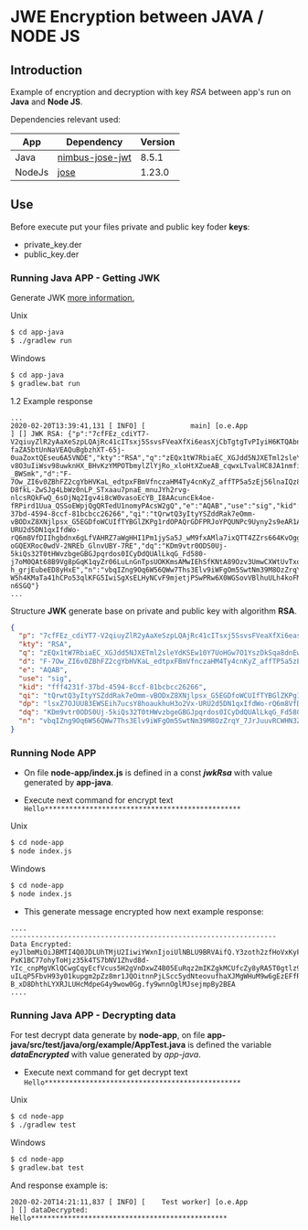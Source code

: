 # JWE Encryption between JAVA / NODE JS

## Introduction

Example of encryption and decryption with key *RSA* between app's run on **Java** and **Node JS**.

Dependencies relevant used:

| App   | Dependency                                                                              | Version |
|-------|-----------------------------------------------------------------------------------------|---------|
|Java   |[nimbus-jose-jwt](https://mvnrepository.com/artifact/com.nimbusds/nimbus-jose-jwt/8.5.1) | 8.5.1 |
|NodeJs |[jose](https://www.npmjs.com/package/jose/v/1.23.0)                                      | 1.23.0 |

## Use

Before execute put your files private and public key foder **keys**:

- private_key.der
- public_key.der

### Running Java APP - Getting JWK

 Generate JWK [more information.](https://tools.ietf.org/html/rfc7517)

Unix

```bash
$ cd app-java
$ ./gradlew run
```

Windows

```bash
$ cd app-java
$ gradlew.bat run
```

1.2 Example response

```log
...
2020-02-20T13:39:41,131 [ INFO] [           main] [o.e.App                                 ] [] JWK RSA: {"p":"7cfFEz_cdiYT7-V2qiuyZlR2yAaXeSzpLQAjRc41cITsxj5SsvsFVeaXfXi6easXjCbTgtgTvPIyiH6KTQAbnzowKFv7KaJpycsR5QtDYzR5XNyVUSBWlqKRezD-faZA5btUnNaVEAQuBgbzhXT-65j-0uaZoxtQEseu6A5VNDE","kty":"RSA","q":"zEQx1tW7RbiaEC_XGJdd5NJXETml2sleYdKSEw10Y7UoHGw7O1YszDkSqa8dnEwneeSuddGkv2uU8vGl2H0c-v8O3uIiWsv98uwknHX_BHvKzYMPOTbmylZlYjRo_xloHtXZueAB_cqwxLTvalHC8JA1nmfiHvYQie_A-_BWSmk","d":"F-7Ow_ZI6v0ZBhFZ2cgYbHVKaL_edtpxFBmVfnczaHM4Ty4cnKyZ_affTP5a5zEj56lnaIQz85aQYjVlHlDXYNwfACjNIkU69GFoPr8BdsfEtoZORftkJ4ShSedirusFMVFIBgRnOdfokJIw_5tM9LjmzfZHw_xGbFg47ifhfufsKYoEMqu6jA9KVSwJhLMC29CXf0tADwWfn_P-D8fkL-ZwSJg4LbWz0nLP_STxaau7pnaE_mnuJYh2rvg-nlcsRQkFwQ_6sOjNq2Igv4i8cW0vasoEcYB_I8AAcuncEk4oe-fRPird1Uua_QSSoEWpjQgQRTedU1nomyPAcsW2gQ","e":"AQAB","use":"sig","kid":"fff4231f-37bd-4594-8ccf-81bcbcc26266","qi":"tQrwtQ3yItyYSZddRak7eOmm-vBODxZ8XNjlpsx_G5EGDfoWCUIfTYBGlZKPg1rdOPAQrGDFPRJoYPQUNPc9Uyny2s9eAR1Auu94dgSHxxaBsF76JZuPG6QoN1nNaLTXUIRNb2xevLanjl93sPCg7MFU3EBMR4ELGW0R6ov12qk","dp":"lsxZ7OJUU83EWSEih7ucsY8hoaukhuH3o2Vx-URU2d5DN1qxIfdWo-rQ6m8VfDIIhgbdnx6gLfVAHRZ7aWgHHI1Pm1jySa5J_wM9fxAMla7ixQTT4ZZrs664KvOggllc0RVkDO99q6Gq-oGQEXRoc0wdV-2NREb_GlnvUBY-7RE","dq":"KDm9vtr0ODS0Uj-5kiQs32T0tHWvzbgeGBGJpqrdos0ICyDdQUAlLkqG_Fd580-j7oM0QAt68B9Vg8pGqK1qyZr06LuLnGnTpsUOKKmsAMwIEhSfKNtA89Ozv3UmwCXWtUvTxqDwg3Qo_3PKOhvD0e_0Py-h_grjEubeED8yHxE","n":"vbqIZng9Oq6W56QWw7Ths3Elv9iWFgOm5SwtNm39M8OzZrqY_7JrJuuvRCWHN3ZbYEDggS4fpCtaKtnMJzPMJyBLMgE3foJoKMNbI56GI-W5h4KMaTa41hCPo53qlKFG5IwiSgXsELHyNCvF9mjetjPSwPRw6X0WGSovVBlhuULh4koFM4j4N4xp8OYLXseSDzi5Qk52nzkN_UaEuwX0DdGhwvDMxzyGBrmuQthCBOgsK7fWEkLciBktsd2jkmVOVMjSmiuhYamPE6wuwIIKXE36IIP4iR_7AesCxSGYcBVc8oyLG6sHAB7e0cwShBhn5zv6EDTMuCOjSG7q-n6SGQ"}
...
```

Structure **JWK** generate base on private and public key with algorithm **RSA**.

```json
{
  "p": "7cfFEz_cdiYT7-V2qiuyZlR2yAaXeSzpLQAjRc41cITsxj5SsvsFVeaXfXi6easXjCbTgtgTvPIyiH6KTQAbnzowKFv7KaJpycsR5QtDYzR5XNyVUSBWlqKRezD-faZA5btUnNaVEAQuBgbzhXT-65j-0uaZoxtQEseu6A5VNDE",
  "kty": "RSA",
  "q": "zEQx1tW7RbiaEC_XGJdd5NJXETml2sleYdKSEw10Y7UoHGw7O1YszDkSqa8dnEwneeSuddGkv2uU8vGl2H0c-v8O3uIiWsv98uwknHX_BHvKzYMPOTbmylZlYjRo_xloHtXZueAB_cqwxLTvalHC8JA1nmfiHvYQie_A-_BWSmk",
  "d": "F-7Ow_ZI6v0ZBhFZ2cgYbHVKaL_edtpxFBmVfnczaHM4Ty4cnKyZ_affTP5a5zEj56lnaIQz85aQYjVlHlDXYNwfACjNIkU69GFoPr8BdsfEtoZORftkJ4ShSedirusFMVFIBgRnOdfokJIw_5tM9LjmzfZHw_xGbFg47ifhfufsKYoEMqu6jA9KVSwJhLMC29CXf0tADwWfn_P-D8fkL-ZwSJg4LbWz0nLP_STxaau7pnaE_mnuJYh2rvg-nlcsRQkFwQ_6sOjNq2Igv4i8cW0vasoEcYB_I8AAcuncEk4oe-fRPird1Uua_QSSoEWpjQgQRTedU1nomyPAcsW2gQ",
  "e": "AQAB",
  "use": "sig",
  "kid": "fff4231f-37bd-4594-8ccf-81bcbcc26266",
  "qi": "tQrwtQ3yItyYSZddRak7eOmm-vBODxZ8XNjlpsx_G5EGDfoWCUIfTYBGlZKPg1rdOPAQrGDFPRJoYPQUNPc9Uyny2s9eAR1Auu94dgSHxxaBsF76JZuPG6QoN1nNaLTXUIRNb2xevLanjl93sPCg7MFU3EBMR4ELGW0R6ov12qk",
  "dp": "lsxZ7OJUU83EWSEih7ucsY8hoaukhuH3o2Vx-URU2d5DN1qxIfdWo-rQ6m8VfDIIhgbdnx6gLfVAHRZ7aWgHHI1Pm1jySa5J_wM9fxAMla7ixQTT4ZZrs664KvOggllc0RVkDO99q6Gq-oGQEXRoc0wdV-2NREb_GlnvUBY-7RE",
  "dq": "KDm9vtr0ODS0Uj-5kiQs32T0tHWvzbgeGBGJpqrdos0ICyDdQUAlLkqG_Fd580-j7oM0QAt68B9Vg8pGqK1qyZr06LuLnGnTpsUOKKmsAMwIEhSfKNtA89Ozv3UmwCXWtUvTxqDwg3Qo_3PKOhvD0e_0Py-h_grjEubeED8yHxE",
  "n": "vbqIZng9Oq6W56QWw7Ths3Elv9iWFgOm5SwtNm39M8OzZrqY_7JrJuuvRCWHN3ZbYEDggS4fpCtaKtnMJzPMJyBLMgE3foJoKMNbI56GI-W5h4KMaTa41hCPo53qlKFG5IwiSgXsELHyNCvF9mjetjPSwPRw6X0WGSovVBlhuULh4koFM4j4N4xp8OYLXseSDzi5Qk52nzkN_UaEuwX0DdGhwvDMxzyGBrmuQthCBOgsK7fWEkLciBktsd2jkmVOVMjSmiuhYamPE6wuwIIKXE36IIP4iR_7AesCxSGYcBVc8oyLG6sHAB7e0cwShBhn5zv6EDTMuCOjSG7q-n6SGQ"
}
```

### Running Node APP

- On file **node-app/index.js** is defined in a const **_jwkRsa_** with value generated by **app-java**.

- Execute next command for encrypt text `Hello************************************************`

Unix

```bash
$ cd node-app
$ node index.js
```

Windows

```bash
$ cd node-app
$ node index.js
```

- This generate message encrypted how next example response:

```
....
-----------------------------------------------------------------
Data Encrypted: eyJlbmMiOiJBMTI4Q0JDLUhTMjU2IiwiYWxnIjoiUlNBLU9BRVAifQ.Y3zoth2zfHoVxKyFSwRE9cZLNy3HNe8ftyTYh7PBa8afe9AOXl_bEPBej-PxK1BC77ohyToHjz35k4TS7bNV1Zhvd8d-YIc_cnpMgVKlQCwgCqyEcfVcus5H2gVnDxwZ4B05EuRqz2mIKZgkMCUfcZy8yRA5T0gtlz9b7lQB30v3HF4fdJLcbODYqgfV9pR3SV3WvDnWOaxiOR8GNWDUVLAbrsBLPCsky8P3LgxLsjnH-
uILqP5FbvH93y01kupgm2pZz8mr1JQOitnnPjLScc5ydNteovufhaXJMgWHuM9w6gEzEFfRdq5DBikxuAQ9YOJ8tLuZsx2iQFh7qs7A4w.K7oRT1B4d4fHT2Jd_vJ4rg.ndpojuH49Xi6Y6MQTGSSyT5NfMjhgLt356awoViAcev_SfQrJVVUd-B_xD8DhthLYXRJLUHcMdpeG4y9wow0Gg.fy9wnnOglMJsejmpBy2BEA
....
```

### Running Java APP - Decrypting data

For test decrypt data generate by **node-app**, on file **app-java/src/test/java/org/example/AppTest.java** is defined the variable **_dataEncrypted_** with value generated by *app-java*.

- Execute next command for get decrypt text `Hello************************************************`

Unix

```bash
$ cd node-app
$ ./gradlew test
```

Windows

```bash
$ cd node-app
$ gradlew.bat test
``` 

And response example is:

```log
2020-02-20T14:21:11,837 [ INFO] [    Test worker] [o.e.App                                 ] [] dataDecrypted: Hello************************************************
```